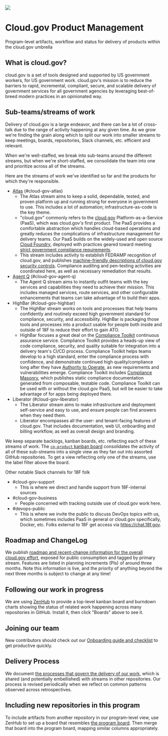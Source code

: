 <a href="https://zenhub.io"><img src="https://raw.githubusercontent.com/ZenHubIO/support/master/zenhub-badge.png"></a>
# Cloud.gov Product Management
Program-level artifacts, workflow and status for delivery of products within the cloud.gov umbrella

## What is cloud.gov?

cloud.gov is a set of tools designed and supported by US government workers, for US government work. cloud.gov's mission is to reduce the barriers to rapid, incremental, compliant, secure, and scalable delivery of government services for all government agencies by leveraging best-of-breed modern practices in an opinionated way.

## Sub-teams/streams of work

Delivery of cloud.gov is a large endeavor, and there can be a lot of cross-talk due to the range of activity happening at any given time. As we grow we're finding the grain along which to split our work into smaller streams to keep meetings, boards, repositories, Slack channels, etc. efficient and relevant. 

When we're well-staffed, we break into sub-teams around the different streams, but when we're short-staffed, we consolidate the team into one and prioritize across all of the streams. 

Here are the streams of work we've identified so far and the products for which they're responsible.

- [Atlas](https://github.com/18F/cg-atlas) (#cloud-gov-atlas)
  - The Atlas stream aims to keep a solid, dependable, tested, and proven platform up and running strong for everyone in government to use. This includes a lot of automation; infrastructure-as-code is the key theme.
  - "cloud.gov" commonly refers to the [cloud.gov](https://cloud.gov) Platform-as-a-Service (PaaS), which was cloud.gov's first product. The PaaS provides a comfortable abstraction which handles cloud-based operations and greatly reduces the complications of infrastructure management for delivery teams. Our PaaS builds on the widely-used and open source [Cloud Foundry](https://www.cloudfoundry.org/), deployed with practices geared toward meeting [strict government compliance requirements](https://en.wikipedia.org/wiki/Federal_Information_Security_Management_Act_of_2002).
  - This stream includes activity to establish FEDRAMP recognition of cloud.gov, and publishes [machine-friendly descriptions of cloud.gov security controls](https://github.com/18F/cg-compliance). Compliance auditing and pen-testing activities are coordinated here, as well as necessary remediation that results.
- [Agent Q](https://github.com/18F/cg-agent-q) (#cloud-gov-agent-q)
  - The Agent Q stream aims to instantly outfit teams with the key services and capabilities they need to achieve their mission. This includes managed services, route services, and other configurable enhancements that teams can take advantage of to build their apps.
- HighBar (#cloud-gov-highbar)
  - The HighBar stream works on tools and processes that help teams confidently and routinely exceed high government standard for compliance, security, and accessibility. HighBar is packaging those tools and processes into a product usable for people both inside and outside of 18F to reduce their effort to gain ATO.
  - HighBar focuses a great deal on the [Compliance Toolkit](https://github.com/18F/compliance-toolkit) continuous assurance service. Compliance Toolkit provides a heads-up view of code compliance, security, and quality suitable for integration into a delivery team's CI/CD process. Compliance Toolkit helps teams develop to a high standard, enter the compliance process with confidence, and demonstrate continued high quality/compliance long after they have [Authority to Operate](https://www.fedramp.gov/resources/faqs/what-is-an-authority-to-operate-ato/), as new requirements and vulnerabilities emerge. Compliance Toolkit includes [Compliance Masonry](https://github.com/opencontrol/compliance-masonry), which publishes static compliance documentation generated from composable, testable code. Compliance Toolkit can be used with or without the cloud.gov PaaS, but will be easier to take advantage of for apps being deployed there.
- Liberator (#cloud-gov-liberator)
  - The Liberator stream aims to make infrastructure and deployment self-service and easy to use, and ensure people can find answers when they need them.
  - Liberator encompasses all the user- and tenant-facing features of cloud.gov. That includes documentation, web UI, onboarding and billing workflow, as well as overall design and branding.

We keep separate backlogs, kanban boards, etc. reflecting each of these streams of work. The [`cg-product` kanban board](https://github.com/18F/cg-product#boards) consolidates the activity of all of these sub-streams into a single view as they fan out into assorted GitHub repositories. To get a view reflecting only one of the streams, use the label filter above the board.

Other notable Slack channels for 18F folk

- #cloud-gov-support
  - This is where we direct and handle support from 18F-internal sources
- #cloud-gov-business
  - People concerned with tracking outside use of cloud.gov work here.
- #devops-public
  - This is where we invite the public to discuss DevOps topics with us, which sometimes includes PaaS in general or cloud.gov specifically, Docker, etc. Folks external to 18F get access via https://chat.18f.gov.

## Roadmap and ChangeLog

We publish [roadmap and recent-change information for the overall cloud.gov effort](https://18f.aha.io/published/068c364a0302b89521045f9fbd258374), exposed for public consumption and tagged by primary stream. Features are listed in planning increments (PIs) of around three months. Note this information is live, and the priority of anything beyond the next three months is subject to change at any time!

## Following our work in progress

We are using [ZenHub](https://www.zenhub.io) to provide a top-level kanban board and burndown charts showing the status of related work happening across many repositories in GitHub. Install it, then click "Boards" above to see it.

## Joining our team

New contributors should check out our [Onboarding guide and checklist](https://github.com/18F/cg-product/blob/master/Onboarding.md) to get productive quickly.

## Delivery Process

We document [the processes that govern the delivery of our work](https://github.com/18F/cg-product/blob/master/DeliveryProcess.md), which is shared (and potentially embellished) with streams in other repositories. Our process is revised periodically when we reflect on common patterns observed across retrospectives.

## Including new repositories in this program

To include artifacts from another repository in our program-level view, use ZenHub to set up a board that resembles [the program board](https://github.com/18F/cg-product#boards?repos=39210774,55727091). Then merge that board into the program board, mapping similar columns appropriately.

